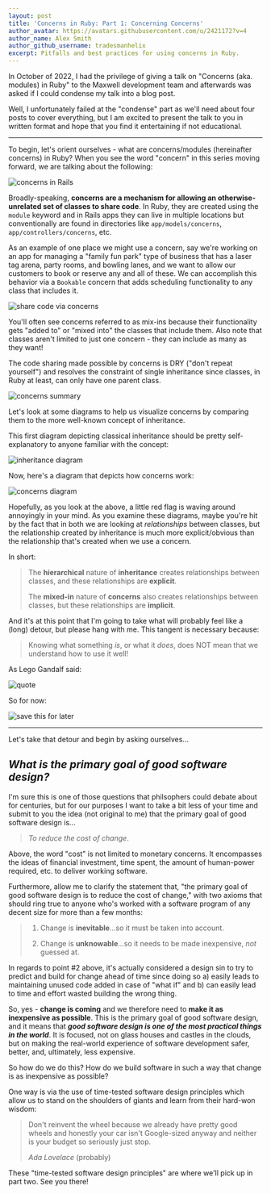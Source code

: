 ```yaml
---
layout: post
title: 'Concerns in Ruby: Part 1: Concerning Concerns'
author_avatar: https://avatars.githubusercontent.com/u/2421172?v=4
author_name: Alex Smith
author_github_username: tradesmanhelix
excerpt: Pitfalls and best practices for using concerns in Ruby.
---
```


In October of 2022, I had the privilege of giving a talk on "Concerns (aka. modules) in Ruby" to the Maxwell development team and afterwards was asked if I could condense my talk into a blog post.

Well, I unfortunately failed at the "condense" part as we'll need about four posts to cover everything, but I am excited to present the talk to you in written format and hope that you find it entertaining if not educational.

***

To begin, let's orient ourselves - what are concerns/modules (hereinafter concerns) in Ruby? When you see the word "concern" in this series moving forward, we are talking about the following:

![concerns in Rails](../images/posts/concerns-in-ruby-part-1/img_1.jpg)

Broadly-speaking, **concerns are a mechanism for allowing an otherwise-unrelated set of classes to share code**. In Ruby, they are created using the `module` keyword and in Rails apps they can live in multiple locations but conventionally are found in directories like `app/models/concerns`, `app/controllers/concerns`, etc.

As an example of one place we might use a concern, say we're working on an app for managing a "family fun park" type of business that has a laser tag arena, party rooms, and bowling lanes, and we want to allow our customers to book or reserve any and all of these. We can accomplish this behavior via a `Bookable` concern that adds scheduling functionality to any class that includes it.

![share code via concerns](../images/posts/concerns-in-ruby-part-1/img_2.jpg)

You'll often see concerns referred to as mix-ins because their functionality gets "added to" or "mixed into" the classes that include them. Also note that classes aren't limited to just one concern - they can include as many as they want!

The code sharing made possible by concerns is DRY ("don't repeat yourself") and resolves the constraint of single inheritance since classes, in Ruby at least, can only have one parent class.

![concerns summary](../images/posts/concerns-in-ruby-part-1/img_3.jpg)

Let's look at some diagrams to help us visualize concerns by comparing them to the more well-known concept of inheritance.

This first diagram depicting classical inheritance should be pretty self-explanatory to anyone familiar with the concept:

![inheritance diagram](../images/posts/concerns-in-ruby-part-1/img_4.jpg)

Now, here's a diagram that depicts how concerns work:

![concerns diagram](../images/posts/concerns-in-ruby-part-1/img_5.jpg)

Hopefully, as you look at the above, a little red flag is waving around annoyingly in your mind. As you examine these diagrams, maybe you're hit by the fact that in both we are looking at _relationships_ between classes, but the relationship created by inheritance is much more explicit/obvious than the relationship that's created when we use a concern.

In short:

> The **hierarchical** nature of **inheritance** creates relationships between classes, and these relationships are **explicit**.
>
> The **mixed-in** nature of **concerns** also creates relationships between classes, but these relationships are **implicit**.

And it's at this point that I'm going to take what will probably feel like a (long) detour, but please hang with me. This tangent is necessary because:

> Knowing what something _is_, or what it _does_, does NOT mean that we understand how to use it well!

As Lego Gandalf said:

![quote](../images/posts/concerns-in-ruby-part-1/img_6.jpg)

So for now:

![save this for later](../images/posts/concerns-in-ruby-part-1/img_7.jpg)

----

Let's take that detour and begin by asking ourselves...

## _What is the primary goal of good software design?_

I'm sure this is one of those questions that philsophers could debate about for centuries, but for our purposes I want to take a bit less of your time and submit to you the idea (not original to me) that the primary goal of good software design is...

> _To reduce the cost of change_.

Above, the word "cost" is not limited to monetary concerns. It encompasses the ideas of financial investment, time spent, the amount of human-power required, etc. to deliver working software.

Furthermore, allow me to clarify the statement that, "the primary goal of good software design is to reduce the cost of change," with two axioms that should ring true to anyone who's worked with a software program of any decent size for more than a few months:

> 1. Change is **inevitable**...so it must be taken into account.
>
> 2. Change is **unknowable**...so it needs to be made inexpensive, _not_ guessed at.

In regards to point #2 above, it's actually considered a design sin to try to predict and build for change ahead of time since doing so a) easily leads to maintaining unused code added in case of "what if" and b) can easily lead to time and effort wasted building the wrong thing.

So, yes - **change is coming** and we therefore need to **make it as inexpensive as possible**. This is the primary goal of good software design, and it means that ***good software design is one of the most practical things in the world***. It is focused, not on glass houses and castles in the clouds, but on making the real-world experience of software development safer, better, and, ultimately, less expensive.

So how do we do this? How do we build software in such a way that change is as inexpensive as possible?

One way is via the use of time-tested software design principles which allow us to stand on the shoulders of giants and learn from their hard-won wisdom:

> Don't reinvent the wheel because we already have pretty good wheels and honestly your car isn't Google-sized anyway and neither is your budget so seriously just stop.
>
> *Ada Lovelace* (probably)

These "time-tested software design principles" are where we'll pick up in part two. See you there!